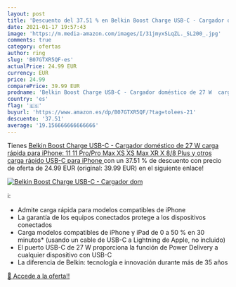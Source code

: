 ```yaml
---
layout: post
title: 'Descuento del 37.51 % en Belkin Boost Charge USB-C - Cargador dom'
date: 2021-01-17 19:57:43
image: 'https://m.media-amazon.com/images/I/31jmyxSLqZL._SL200_.jpg'
comments: true
category: ofertas
author: ring
slug: 'B07GTXR5QF-es'
actualPrice: 24.99 EUR
currency: EUR
price: 24.99
comparePrice: 39.99 EUR
prodname: 'Belkin Boost Charge USB-C - Cargador doméstico de 27 W  carga rápida para iPhone: 11  11 Pro/Pro Max  XS  XS Max  XR  X  8/8 Plus y otros  carga rápido USB-C para iPhone '
country: 'es'
flag: '🇪🇸'
buyurl: 'https://www.amazon.es/dp/B07GTXR5QF/?tag=tolees-21'
descuento: '37.51'
average: '19.156666666666666'
---
```


Tienes [Belkin Boost Charge USB-C - Cargador doméstico de 27 W  carga rápida para iPhone: 11  11 Pro/Pro Max  XS  XS Max  XR  X  8/8 Plus y otros  carga rápido USB-C para iPhone ](https://www.amazon.es/dp/B07GTXR5QF/?tag=tolees-21) con un 37.51 % de descuento con precio de oferta de 24.99 EUR (original: 39.99 EUR) en el siguiente enlace!

[![Belkin Boost Charge USB-C - Cargador dom](https://m.media-amazon.com/images/I/31jmyxSLqZL._SL200_.jpg)](https://www.amazon.es/dp/B07GTXR5QF/?tag=tolees-21)

ℹ️:

- Admite carga rápida para modelos compatibles de iPhone
- La garantía de los equipos conectados protege a los dispositivos conectados
- Carga modelos compatibles de iPhone y iPad de 0 a 50 % en 30 minutos* (usando un cable de USB-C a Lightning de Apple, no incluido)
- El puerto USB-C de 27 W proporciona la función de Power Delivery a cualquier dispositivo con USB-C
- La diferencia de Belkin: tecnología e innovación durante más de 35 años

[🛒 Accede a la oferta!!](https://www.amazon.es/dp/B07GTXR5QF/?tag=tolees-21)

